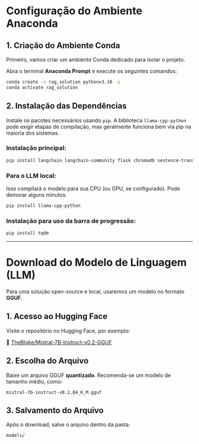 # Configuração do Ambiente Anaconda

## 1. Criação do Ambiente Conda

Primeiro, vamos criar um ambiente Conda dedicado para isolar o projeto.

Abra o terminal **Anaconda Prompt** e execute os seguintes comandos:

```bash
conda create -n rag_solution python=3.10 -y
conda activate rag_solution
```

## 2. Instalação das Dependências

Instale os pacotes necessários usando `pip`. A biblioteca `llama-cpp-python` pode exigir etapas de compilação, mas geralmente funciona bem via pip na maioria dos sistemas.

### Instalação principal:

```bash
pip install langchain langchain-community flask chromadb sentence-transformers pypdf
```

### Para o LLM local:

Isso compilará o modelo para sua CPU (ou GPU, se configurado). Pode demorar alguns minutos.

```bash
pip install llama-cpp-python
```

### Instalação para uso da barra de progressão:

```bash
pip install tqdm
```

---

# Download do Modelo de Linguagem (LLM)

Para uma solução open-source e local, usaremos um modelo no formato **GGUF**.

## 1. Acesso ao Hugging Face

Visite o repositório no Hugging Face, por exemplo:

🔗 [TheBloke/Mistral-7B-Instruct-v0.2-GGUF](https://huggingface.co/TheBloke/Mistral-7B-Instruct-v0.2-GGUF)

## 2. Escolha do Arquivo

Baixe um arquivo GGUF **quantizado**. Recomenda-se um modelo de tamanho médio, como:

```
mistral-7b-instruct-v0.2.Q4_K_M.gguf
```

## 3. Salvamento do Arquivo

Após o download, salve o arquivo dentro da pasta:

```
models/
```

